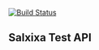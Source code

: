 [![Build Status](https://travis-ci.org/salxixa-test/salxixa-test-api.svg?branch=master)](https://travis-ci.org/salxixa-test/salxixa-test-api)

## Salxixa Test API
